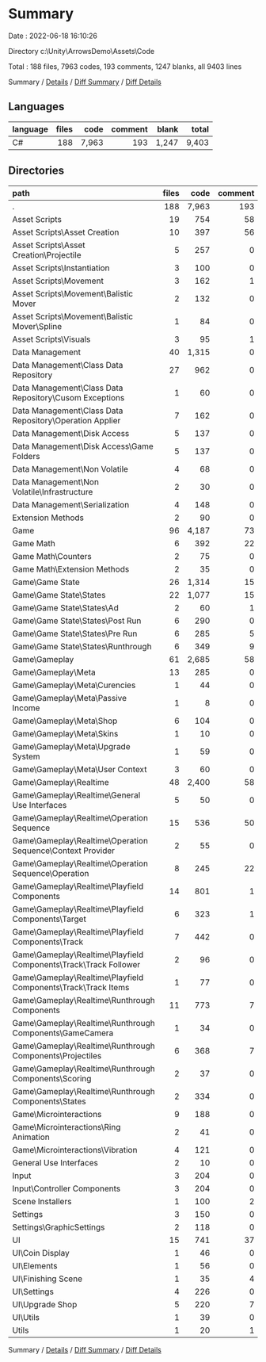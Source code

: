 # Summary

Date : 2022-06-18 16:10:26

Directory c:\\Unity\\ArrowsDemo\\Assets\\Code

Total : 188 files,  7963 codes, 193 comments, 1247 blanks, all 9403 lines

Summary / [Details](details.md) / [Diff Summary](diff.md) / [Diff Details](diff-details.md)

## Languages
| language | files | code | comment | blank | total |
| :--- | ---: | ---: | ---: | ---: | ---: |
| C# | 188 | 7,963 | 193 | 1,247 | 9,403 |

## Directories
| path | files | code | comment | blank | total |
| :--- | ---: | ---: | ---: | ---: | ---: |
| . | 188 | 7,963 | 193 | 1,247 | 9,403 |
| Asset Scripts | 19 | 754 | 58 | 129 | 941 |
| Asset Scripts\\Asset Creation | 10 | 397 | 56 | 68 | 521 |
| Asset Scripts\\Asset Creation\\Projectile | 5 | 257 | 0 | 39 | 296 |
| Asset Scripts\\Instantiation | 3 | 100 | 0 | 15 | 115 |
| Asset Scripts\\Movement | 3 | 162 | 1 | 29 | 192 |
| Asset Scripts\\Movement\\Balistic Mover | 2 | 132 | 0 | 23 | 155 |
| Asset Scripts\\Movement\\Balistic Mover\\Spline | 1 | 84 | 0 | 12 | 96 |
| Asset Scripts\\Visuals | 3 | 95 | 1 | 17 | 113 |
| Data Management | 40 | 1,315 | 0 | 175 | 1,490 |
| Data Management\\Class Data Repository | 27 | 962 | 0 | 129 | 1,091 |
| Data Management\\Class Data Repository\\Cusom Exceptions | 1 | 60 | 0 | 12 | 72 |
| Data Management\\Class Data Repository\\Operation Applier | 7 | 162 | 0 | 6 | 168 |
| Data Management\\Disk Access | 5 | 137 | 0 | 18 | 155 |
| Data Management\\Disk Access\\Game Folders | 5 | 137 | 0 | 18 | 155 |
| Data Management\\Non Volatile | 4 | 68 | 0 | 10 | 78 |
| Data Management\\Non Volatile\\Infrastructure | 2 | 30 | 0 | 4 | 34 |
| Data Management\\Serialization | 4 | 148 | 0 | 18 | 166 |
| Extension Methods | 2 | 90 | 0 | 9 | 99 |
| Game | 96 | 4,187 | 73 | 669 | 4,929 |
| Game Math | 6 | 392 | 22 | 54 | 468 |
| Game Math\\Counters | 2 | 75 | 0 | 13 | 88 |
| Game Math\\Extension Methods | 2 | 35 | 0 | 2 | 37 |
| Game\\Game State | 26 | 1,314 | 15 | 212 | 1,541 |
| Game\\Game State\\States | 22 | 1,077 | 15 | 178 | 1,270 |
| Game\\Game State\\States\\Ad | 2 | 60 | 1 | 8 | 69 |
| Game\\Game State\\States\\Post Run | 6 | 290 | 0 | 46 | 336 |
| Game\\Game State\\States\\Pre Run | 6 | 285 | 5 | 51 | 341 |
| Game\\Game State\\States\\Runthrough | 6 | 349 | 9 | 62 | 420 |
| Game\\Gameplay | 61 | 2,685 | 58 | 424 | 3,167 |
| Game\\Gameplay\\Meta | 13 | 285 | 0 | 43 | 328 |
| Game\\Gameplay\\Meta\\Curencies | 1 | 44 | 0 | 11 | 55 |
| Game\\Gameplay\\Meta\\Passive Income | 1 | 8 | 0 | 1 | 9 |
| Game\\Gameplay\\Meta\\Shop | 6 | 104 | 0 | 11 | 115 |
| Game\\Gameplay\\Meta\\Skins | 1 | 10 | 0 | 2 | 12 |
| Game\\Gameplay\\Meta\\Upgrade System | 1 | 59 | 0 | 11 | 70 |
| Game\\Gameplay\\Meta\\User Context | 3 | 60 | 0 | 7 | 67 |
| Game\\Gameplay\\Realtime | 48 | 2,400 | 58 | 381 | 2,839 |
| Game\\Gameplay\\Realtime\\General Use Interfaces | 5 | 50 | 0 | 6 | 56 |
| Game\\Gameplay\\Realtime\\Operation Sequence | 15 | 536 | 50 | 75 | 661 |
| Game\\Gameplay\\Realtime\\Operation Sequence\\Context Provider | 2 | 55 | 0 | 12 | 67 |
| Game\\Gameplay\\Realtime\\Operation Sequence\\Operation | 8 | 245 | 22 | 31 | 298 |
| Game\\Gameplay\\Realtime\\Playfield Components | 14 | 801 | 1 | 131 | 933 |
| Game\\Gameplay\\Realtime\\Playfield Components\\Target | 6 | 323 | 1 | 53 | 377 |
| Game\\Gameplay\\Realtime\\Playfield Components\\Track | 7 | 442 | 0 | 74 | 516 |
| Game\\Gameplay\\Realtime\\Playfield Components\\Track\\Track Follower | 2 | 96 | 0 | 15 | 111 |
| Game\\Gameplay\\Realtime\\Playfield Components\\Track\\Track Items | 1 | 77 | 0 | 14 | 91 |
| Game\\Gameplay\\Realtime\\Runthrough Components | 11 | 773 | 7 | 121 | 901 |
| Game\\Gameplay\\Realtime\\Runthrough Components\\GameCamera | 1 | 34 | 0 | 5 | 39 |
| Game\\Gameplay\\Realtime\\Runthrough Components\\Projectiles | 6 | 368 | 7 | 56 | 431 |
| Game\\Gameplay\\Realtime\\Runthrough Components\\Scoring | 2 | 37 | 0 | 7 | 44 |
| Game\\Gameplay\\Realtime\\Runthrough Components\\States | 2 | 334 | 0 | 53 | 387 |
| Game\\Microinteractions | 9 | 188 | 0 | 33 | 221 |
| Game\\Microinteractions\\Ring Animation | 2 | 41 | 0 | 6 | 47 |
| Game\\Microinteractions\\Vibration | 4 | 121 | 0 | 23 | 144 |
| General Use Interfaces | 2 | 10 | 0 | 2 | 12 |
| Input | 3 | 204 | 0 | 32 | 236 |
| Input\\Controller Components | 3 | 204 | 0 | 32 | 236 |
| Scene Installers | 1 | 100 | 2 | 14 | 116 |
| Settings | 3 | 150 | 0 | 30 | 180 |
| Settings\\GraphicSettings | 2 | 118 | 0 | 24 | 142 |
| UI | 15 | 741 | 37 | 132 | 910 |
| UI\\Coin Display | 1 | 46 | 0 | 10 | 56 |
| UI\\Elements | 1 | 56 | 0 | 13 | 69 |
| UI\\Finishing Scene | 1 | 35 | 4 | 9 | 48 |
| UI\\Settings | 4 | 226 | 0 | 37 | 263 |
| UI\\Upgrade Shop | 5 | 220 | 7 | 41 | 268 |
| UI\\Utils | 1 | 39 | 0 | 9 | 48 |
| Utils | 1 | 20 | 1 | 1 | 22 |

Summary / [Details](details.md) / [Diff Summary](diff.md) / [Diff Details](diff-details.md)